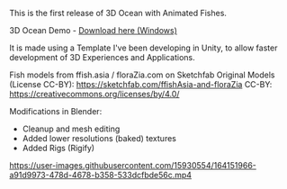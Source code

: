 
This is the first release of 3D Ocean with Animated Fishes. 

3D Ocean Demo - [Download here (Windows)](https://github.com/RubenCUR/3D-Ocean/releases/download/first-version/3D.Ocean.zip)

It is made using a Template I've been developing in Unity, to allow faster development of 3D Experiences and Applications. 

Fish models from ffish.asia / floraZia.com on Sketchfab
Original Models (License CC-BY): https://sketchfab.com/ffishAsia-and-floraZia
CC-BY: https://creativecommons.org/licenses/by/4.0/

Modifications in Blender: 
* Cleanup and mesh editing 
* Added lower resolutions (baked) textures 
* Added Rigs (Rigify)

https://user-images.githubusercontent.com/15930554/164151966-a91d9973-478d-4678-b358-533dcfbde56c.mp4

